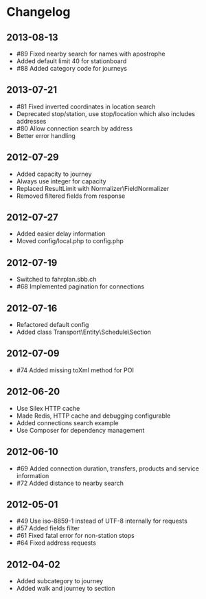 # Changelog

## 2013-08-13

- #89 Fixed nearby search for names with apostrophe
- Added default limit 40 for stationboard
- #88 Added category code for journeys

## 2013-07-21

- #81 Fixed inverted coordinates in location search
- Deprecated stop/station, use stop/location which also includes addresses
- #80 Allow connection search by address
- Better error handling

## 2012-07-29

- Added capacity to journey
- Always use integer for capacity
- Replaced ResultLimit with Normalizer\FieldNormalizer
- Removed filtered fields from response

## 2012-07-27

- Added easier delay information
- Moved config/local.php to config.php

## 2012-07-19

- Switched to fahrplan.sbb.ch
- #68 Implemented pagination for connections

## 2012-07-16

- Refactored default config
- Added class Transport\Entity\Schedule\Section

## 2012-07-09

- #74 Added missing toXml method for POI

## 2012-06-20

- Use Silex HTTP cache
- Made Redis, HTTP cache and debugging configurable
- Added connections search example
- Use Composer for dependency management

## 2012-06-10

- #69 Added connection duration, transfers, products and service information
- #72 Added distance to nearby search

## 2012-05-01

- #49 Use iso-8859-1 instead of UTF-8 internally for requests
- #57 Added fields filter
- #61 Fixed fatal error for non-station stops
- #64 Fixed address requests

## 2012-04-02

- Added subcategory to journey
- Added walk and journey to section
